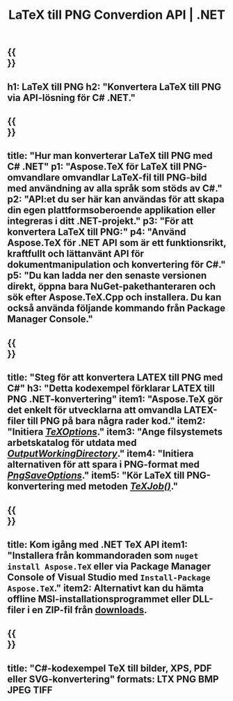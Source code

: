 ﻿---
translation: true
template: /_templates/_conversion-child-net.md
title: LaTeX till PNG Converdion API | .NET
description: LaTeX till PNG-konverteringsfunktion. Integrera detta lokala .NET-bibliotek i ditt projekt eller använd plattformsoberoende applikationer för att konvertera LaTeX till PNG.
keywords: latex till png api net, latex2png integrera c#
url: /net/conversion/latex-to-png/
family: tex
platformtag: net
feature: conversion
informat: LATEX
outformat: PNG
otherformats: BMP JPEG TIFF PDF SVG XPS
---

{{<section banner>}}
---
h1: LaTeX till PNG
h2: "Konvertera LaTeX till PNG via API-lösning för C# .NET."
---

{{<section overview>}}
---
title: "Hur man konverterar LaTeX till PNG med C# .NET"
p1: "Aspose.TeX för LaTeX till PNG-omvandlare omvandlar LaTeX-fil till PNG-bild med användning av alla språk som stöds av C#."
p2: "API:et du ser här kan användas för att skapa din egen plattformsoberoende applikation eller integreras i ditt .NET-projekt."
p3: "För att konvertera LaTeX till PNG:"
p4: "Använd Aspose.TeX för .NET API som är ett funktionsrikt, kraftfullt och lättanvänt API för dokumentmanipulation och konvertering för C#."
p5: "Du kan ladda ner den senaste versionen direkt, öppna bara NuGet-pakethanteraren och sök efter Aspose.TeX.Cpp och installera. Du kan också använda följande kommando från Package Manager Console."
---

{{<section feature1>}}
---
title: "Steg för att konvertera LATEX till PNG med C#"
h3: "Detta kodexempel förklarar LATEX till PNG .NET-konvertering"
item1: "Aspose.TeX gör det enkelt för utvecklarna att omvandla LATEX-filer till PNG på bara några rader kod."
item2: "Initiera [*TeXOptions*](https://reference.aspose.com/tex/net/aspose.tex/texoptions/)."
item3: "Ange filsystemets arbetskatalog för utdata med [*OutputWorkingDirectory*](https://reference.aspose.com/tex/net/aspose.tex/texoptions/outputworkingdirectory/)."
item4: "Initiera alternativen för att spara i PNG-format med [*PngSaveOptions*](https://reference.aspose.com/tex/net/aspose.tex.presentation.image/pngsaveoptions/)."
item5: "Kör LaTeX till PNG-konvertering med metoden [*TeXJob()*](https://reference.aspose.com/tex/net/aspose.tex/texjob/)."
---

{{<section feature2>}}
---
title: Kom igång med .NET TeX API
item1: "Installera från kommandoraden som ```nuget install Aspose.TeX``` eller via Package Manager Console of Visual Studio med ```Install-Package Aspose.TeX```."
item2: Alternativt kan du hämta offline MSI-installationsprogrammet eller DLL-filer i en ZIP-fil från [downloads](https://downloads.aspose.com/tex/net).
---

{{<section widget>}}
---
title: "C#-kodexempel TeX till bilder, XPS, PDF eller SVG-konvertering"
formats: LTX PNG BMP JPEG TIFF
---